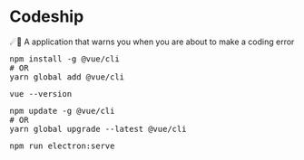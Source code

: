 # Codeship
☄🌌️ A application that warns you when you are about to make a coding error
<pre>
npm install -g @vue/cli
# OR
yarn global add @vue/cli</pre>

<pre>
vue --version</pre>

<pre>
npm update -g @vue/cli
# OR
yarn global upgrade --latest @vue/cli</pre>

<pre>
npm run electron:serve</pre>
